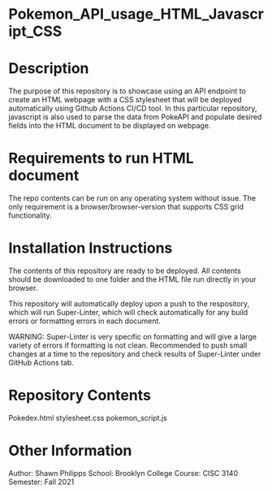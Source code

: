 # Pokemon_API_usage_HTML_Javascript_CSS

# Description
The purpose of this repository is to showcase using an API endpoint to create an HTML webpage with a CSS stylesheet that will be deployed automatically using Github Actions CI/CD tool. In this particular repository, javascript is also used to parse the data from PokeAPI and populate desired fields into the HTML document to be displayed on webpage.

# Requirements to run HTML document 
The repo contents can be run on any operating system without issue. The only requirement is a browser/browser-version that supports CSS grid functionality.

# Installation Instructions
The contents of this repository are ready to be deployed. All contents should be downloaded to one folder and the HTML file run directly in your browser.

This repository will automatically deploy upon a push to the respository, which will run Super-Linter, which will check automatically for any build errors or formatting errors in each document.

WARNING: Super-Linter is very specific on formatting and will give a large variety of errors if formatting is not clean. Recommended to push small changes at a time to the repository and check results of Super-Linter under GitHub Actions tab.

# Repository Contents
Pokedex.html
stylesheet.css
pokemon_script.js

# Other Information
Author: Shawn Philipps
School: Brooklyn College
Course: CISC 3140 
Semester: Fall 2021

